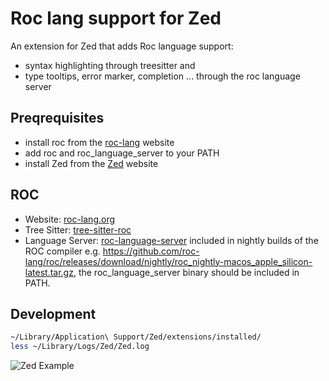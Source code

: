 # Roc lang support for Zed

An extension for Zed that adds Roc language support:

- syntax highlighting through treesitter and
- type tooltips, error marker, completion ... through the roc language server

## Preqrequisites

- install roc from the [roc-lang](https://roc-lang.org) website
- add roc and roc_language_server to your PATH
- install Zed from the [Zed](https://zed.dev) website

## ROC

- Website: [roc-lang.org](https://roc-lang.org)
- Tree Sitter: [tree-sitter-roc](https://github.com/faldor20/tree-sitter-roc)
- Language Server: [roc-language-server](https://github.com/roc-lang/roc/tree/main) included in nightly builds of the ROC compiler e.g. https://github.com/roc-lang/roc/releases/download/nightly/roc_nightly-macos_apple_silicon-latest.tar.gz, the roc_language_server binary should be included in PATH.

## Development

```sh
~/Library/Application\ Support/Zed/extensions/installed/
less ~/Library/Logs/Zed/Zed.log
```

![Zed Example](https://github.com/h2000/zed-roc/assets/187650/1ec0cda3-3679-4223-bc5e-3272babde364)
